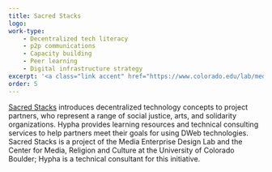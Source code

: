 ```yaml
---
title: Sacred Stacks
logo: 
work-type: 
    - Decentralized tech literacy 
    - p2p communications 
    - Capacity building 
    - Peer learning 
    - Digital infrastructure strategy
excerpt: '<a class="link accent" href="https://www.colorado.edu/lab/medlab/sacred-stacks">Sacred Stacks</a> introduces decentralized technology concepts to project partners, who represent a range of social justice, arts, and solidarity organizations.'
order: 5
--- 
```

<a class="link accent" href="https://www.colorado.edu/lab/medlab/sacred-stacks">Sacred Stacks</a> introduces decentralized technology concepts to project partners, who represent a range of social justice, arts, and solidarity organizations. Hypha provides learning resources and technical consulting services to help partners meet their goals for using DWeb technologies. Sacred Stacks is a project of the Media Enterprise Design Lab and the Center for Media, Religion and Culture at the University of Colorado Boulder; Hypha is a technical consultant for this initiative. 
